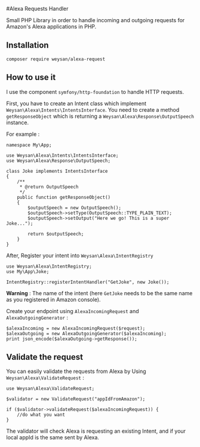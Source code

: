 #Alexa Requests Handler

Small PHP Library in order to handle incoming and outgoing requests for
Amazon's Alexa applications in PHP.

## Installation
~~~
composer require weysan/alexa-request
~~~

## How to use it

I use the component `symfony/http-foundation` to handle HTTP requests.

First, you have to create an Intent class which implement `Weysan\Alexa\Intents\IntentsInterface`.
You need to create a method `getResponseObject` which is returning a `Weysan\Alexa\Response\OutputSpeech` instance.

For example :

~~~
namespace My\App;

use Weysan\Alexa\Intents\IntentsInterface;
use Weysan\Alexa\Response\OutputSpeech;

class Joke implements IntentsInterface
{
    /**
     * @return OutputSpeech
     */
    public function getResponseObject()
    {
        $outputSpeech = new OutputSpeech();
        $outputSpeech->setType(OutputSpeech::TYPE_PLAIN_TEXT);
        $outputSpeech->setOutput("Here we go! This is a super Joke...");

        return $outputSpeech;
    }
}
~~~

After, Register your intent into `Weysan\Alexa\IntentRegistry`

~~~
use Weysan\Alexa\IntentRegistry;
use My\App\Joke;

IntentRegistry::registerIntentHandler("GetJoke", new Joke());
~~~
**Warning** : The name of the intent (here `GetJoke` needs to be the same name as you registered in Amazon console).

Create your endpoint using `AlexaIncomingRequest` and `AlexaOutgoingGenerator` :

~~~
$alexaIncoming = new AlexaIncomingRequest($request);
$alexaOutgoing = new AlexaOutgoingGenerator($alexaIncoming);
print json_encode($alexaOutgoing->getResponse());
~~~

## Validate the request

You can easily validate the requests from Alexa by Using `Weysan\Alexa\ValidateRequest` :

~~~
use Weysan\Alexa\ValidateRequest;

$validator = new ValidateRequest("appIdFromAmazon");

if ($validator->validateRequest($alexaIncomingRequest)) {
    //do what you want
}
~~~

The validator will check Alexa is requesting an existing Intent, and if your local appId is the same sent by Alexa.
